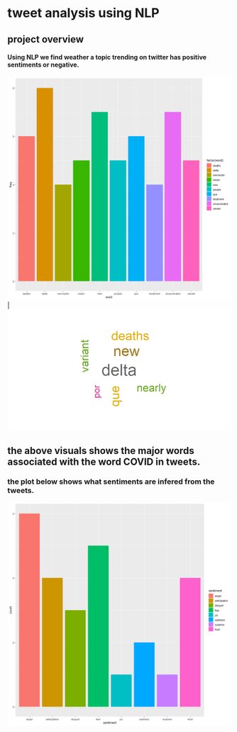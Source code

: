# tweet analysis using NLP
## project overview
#### Using NLP we find weather a topic trending on twitter has positive sentiments or negative.
![](https://github.com/shaurysrivastav27/DATA-ANALYTICS/blob/master/natural-language-processing/tweets/images/words.png) | ![](https://github.com/shaurysrivastav27/DATA-ANALYTICS/blob/master/natural-language-processing/tweets/images/wordcloud.png)

## the above visuals shows the major words associated with the word COVID in tweets.
### the plot below shows what sentiments are infered from the tweets.
![](https://github.com/shaurysrivastav27/DATA-ANALYTICS/blob/master/natural-language-processing/tweets/images/emotions.png)
